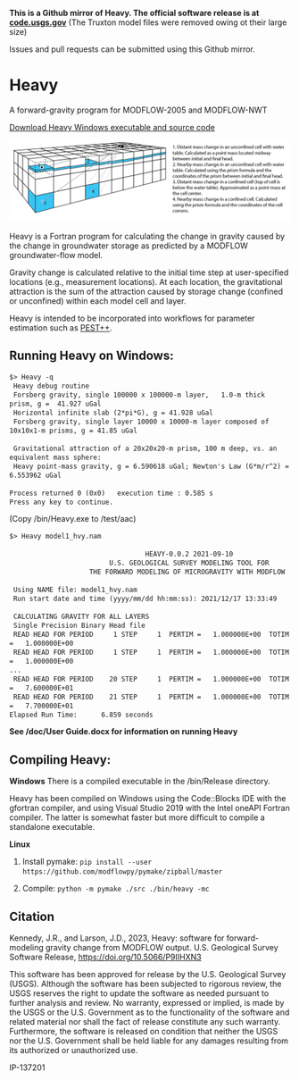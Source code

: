 **This is a Github mirror of Heavy. The official software release is at [code.usgs.gov](https://code.usgs.gov/sgp/heavy/-/tree/1.0)**
(The Truxton model files were removed owing ot their large size)

Issues and pull requests can be submitted using this Github mirror. 

# Heavy
A forward-gravity program for MODFLOW-2005 and MODFLOW-NWT

[Download Heavy Windows executable and source code](https://code.usgs.gov/sgp/heavy/-/archive/v1.0/heavy-v1.0.zip)

![gravity calculation](./img/g_calculation.png)

Heavy is a Fortran program for calculating the change in gravity caused by the change in groundwater storage as predicted by a MODFLOW groundwater-flow model.

Gravity change is calculated relative to the initial time step at user-specified locations (e.g., measurement locations). At each location, the gravitational attraction is the sum of the attraction caused by storage change (confined or unconfined) within each  model cell and layer. 

Heavy is intended to be incorporated into workflows for parameter estimation such as [PEST++](https://www.usgs.gov/software/pest-software-suite-parameter-estimation-uncertainty-analysis-management-optimization-and).

## Running Heavy on Windows:
```
$> Heavy -q
 Heavy debug routine
 Forsberg gravity, single 100000 x 100000-m layer,   1.0-m thick prism, g =  41.927 uGal
 Horizontal infinite slab (2*pi*G), g = 41.928 uGal
 Forsberg gravity, single layer 10000 x 10000-m layer composed of 10x10x1-m prisms, g = 41.85 uGal

 Gravitational attraction of a 20x20x20-m prism, 100 m deep, vs. an equivalent mass sphere:
 Heavy point-mass gravity, g = 6.590618 uGal; Newton's Law (G*m/r^2) = 6.553962 uGal

Process returned 0 (0x0)   execution time : 0.585 s
Press any key to continue.
```
(Copy /bin/Heavy.exe to /test/aac)
```
$> Heavy model1_hvy.nam

                                  HEAVY-0.0.2 2021-09-10
                         U.S. GEOLOGICAL SURVEY MODELING TOOL FOR
                    THE FORWARD MODELING OF MICROGRAVITY WITH MODFLOW

 Using NAME file: model1_hvy.nam
 Run start date and time (yyyy/mm/dd hh:mm:ss): 2021/12/17 13:33:49

 CALCULATING GRAVITY FOR ALL LAYERS
 Single Precision Binary Head file
 READ HEAD FOR PERIOD     1 STEP     1  PERTIM =   1.000000E+00  TOTIM =   1.000000E+00
 READ HEAD FOR PERIOD     1 STEP     1  PERTIM =   1.000000E+00  TOTIM =   1.000000E+00
...
 READ HEAD FOR PERIOD    20 STEP     1  PERTIM =   1.000000E+00  TOTIM =   7.600000E+01
 READ HEAD FOR PERIOD    21 STEP     1  PERTIM =   1.000000E+00  TOTIM =   7.700000E+01
Elapsed Run Time:      6.859 seconds
```

**See /doc/User Guide.docx for information on running Heavy**

## Compiling Heavy:

**Windows**
There is a compiled executable in the /bin/Release directory.

Heavy has been compiled on Windows using the Code::Blocks IDE with the gfortran compiler, and using Visual Studio 2019 with the Intel oneAPI Fortran compiler. The latter is somewhat faster but more difficult to compile a standalone executable. 

**Linux**
1) Install pymake: ```pip install --user https://github.com/modflowpy/pymake/zipball/master```

2) Compile: 
```python -m pymake ./src ./bin/heavy -mc```

## Citation

Kennedy, J.R., and Larson, J.D., 2023, Heavy: software for forward-modeling gravity change from MODFLOW output. U.S. Geological Survey Software Release, https://doi.org/10.5066/P9IIHXN3

This software has been approved for release by the U.S. Geological Survey (USGS).
Although the software has been subjected to rigorous review, the USGS reserves the
right to update the software as needed pursuant to further analysis and review. No
warranty, expressed or implied, is made by the USGS or the U.S. Government as to
the functionality of the software and related material nor shall the fact of
release constitute any such warranty. Furthermore, the software is released on
condition that neither the USGS nor the U.S. Government shall be held liable for
any damages resulting from its authorized or unauthorized use.

IP-137201

